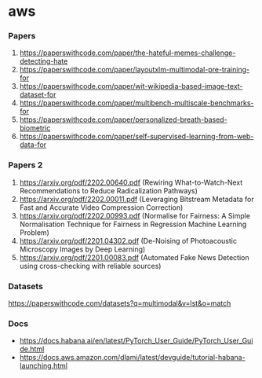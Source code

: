 # aws

### Papers

1. https://paperswithcode.com/paper/the-hateful-memes-challenge-detecting-hate
2. https://paperswithcode.com/paper/layoutxlm-multimodal-pre-training-for
3. https://paperswithcode.com/paper/wit-wikipedia-based-image-text-dataset-for
4. https://paperswithcode.com/paper/multibench-multiscale-benchmarks-for
5. https://paperswithcode.com/paper/personalized-breath-based-biometric
6. https://paperswithcode.com/paper/self-supervised-learning-from-web-data-for

### Papers 2
1. https://arxiv.org/pdf/2202.00640.pdf (Rewiring What-to-Watch-Next Recommendations to Reduce Radicalization Pathways)
2. https://arxiv.org/pdf/2202.00011.pdf (Leveraging Bitstream Metadata for Fast and Accurate Video Compression Correction)
3. https://arxiv.org/pdf/2202.00993.pdf (Normalise for Fairness: A Simple Normalisation Technique for Fairness in Regression Machine Learning Problem)
4. https://arxiv.org/pdf/2201.04302.pdf (De-Noising of Photoacoustic Microscopy Images by Deep Learning)
5. https://arxiv.org/pdf/2201.00083.pdf (Automated Fake News Detection using cross-checking with reliable sources)

### Datasets
https://paperswithcode.com/datasets?q=multimodal&v=lst&o=match

### Docs
* https://docs.habana.ai/en/latest/PyTorch_User_Guide/PyTorch_User_Guide.html 
* https://docs.aws.amazon.com/dlami/latest/devguide/tutorial-habana-launching.html
